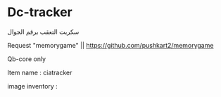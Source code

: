 # Dc-tracker
سكربت التعقب برقم الجوال 



Request "memorygame"   ||  https://github.com/pushkart2/memorygame




Qb-core only


Item name : ciatracker




image inventory :

